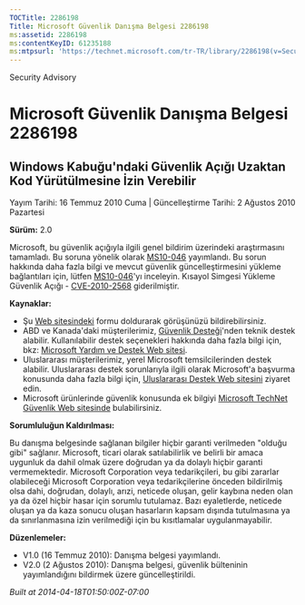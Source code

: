 ```yaml
---
TOCTitle: 2286198
Title: Microsoft Güvenlik Danışma Belgesi 2286198
ms:assetid: 2286198
ms:contentKeyID: 61235188
ms:mtpsurl: 'https://technet.microsoft.com/tr-TR/library/2286198(v=Security.10)'
---
```


Security Advisory

Microsoft Güvenlik Danışma Belgesi 2286198
==========================================

Windows Kabuğu'ndaki Güvenlik Açığı Uzaktan Kod Yürütülmesine İzin Verebilir
----------------------------------------------------------------------------

Yayım Tarihi: 16 Temmuz 2010 Cuma | Güncelleştirme Tarihi: 2 Ağustos 2010 Pazartesi

**Sürüm:** 2.0

Microsoft, bu güvenlik açığıyla ilgili genel bildirim üzerindeki araştırmasını tamamladı. Bu soruna yönelik olarak [MS10-046](http://go.microsoft.com/fwlink/?linkid=197393) yayımlandı. Bu sorun hakkında daha fazla bilgi ve mevcut güvenlik güncelleştirmesini yükleme bağlantıları için, lütfen [MS10-046](http://go.microsoft.com/fwlink/?linkid=197393)'yı inceleyin. Kısayol Simgesi Yükleme Güvenlik Açığı - [CVE-2010-2568](http://www.cve.mitre.org/cgi-bin/cvename.cgi?name=cve-2010-2568) giderilmiştir.

**Kaynaklar:**

-   Şu [Web sitesindeki](https://support.microsoft.com/common/survey.aspx?scid=sw;en;1257&amp;showpage=1&amp;ws=technet&amp;sd=tech) formu doldurarak görüşünüzü bildirebilirsiniz.
-   ABD ve Kanada'daki müşterilerimiz, [Güvenlik Desteği](http://go.microsoft.com/fwlink/?linkid=21131)'nden teknik destek alabilir. Kullanılabilir destek seçenekleri hakkında daha fazla bilgi için, bkz: [Microsoft Yardım ve Destek Web sitesi](http://support.microsoft.com).
-   Uluslararası müşterilerimiz, yerel Microsoft temsilcilerinden destek alabilir. Uluslararası destek sorunlarıyla ilgili olarak Microsoft'a başvurma konusunda daha fazla bilgi için, [Uluslararası Destek Web sitesini](http://go.microsoft.com/fwlink/?linkid=21155) ziyaret edin.
-   Microsoft ürünlerinde güvenlik konusunda ek bilgiyi [Microsoft TechNet Güvenlik Web sitesinde](http://go.microsoft.com/fwlink/?linkid=21132) bulabilirsiniz.

**Sorumluluğun Kaldırılması:**

Bu danışma belgesinde sağlanan bilgiler hiçbir garanti verilmeden "olduğu gibi" sağlanır. Microsoft, ticari olarak satılabilirlik ve belirli bir amaca uygunluk da dahil olmak üzere doğrudan ya da dolaylı hiçbir garanti vermemektedir. Microsoft Corporation veya tedarikçileri, bu gibi zararlar olabileceği Microsoft Corporation veya tedarikçilerine önceden bildirilmiş olsa dahi, doğrudan, dolaylı, arızi, neticede oluşan, gelir kaybına neden olan ya da özel hiçbir hasar için sorumlu tutulamaz. Bazı eyaletlerde, neticede oluşan ya da kaza sonucu oluşan hasarların kapsam dışında tutulmasına ya da sınırlanmasına izin verilmediği için bu kısıtlamalar uygulanmayabilir.

**Düzenlemeler:**

-   V1.0 (16 Temmuz 2010): Danışma belgesi yayımlandı.
-   V2.0 (2 Ağustos 2010): Danışma belgesi, güvenlik bülteninin yayımlandığını bildirmek üzere güncelleştirildi.

*Built at 2014-04-18T01:50:00Z-07:00*
